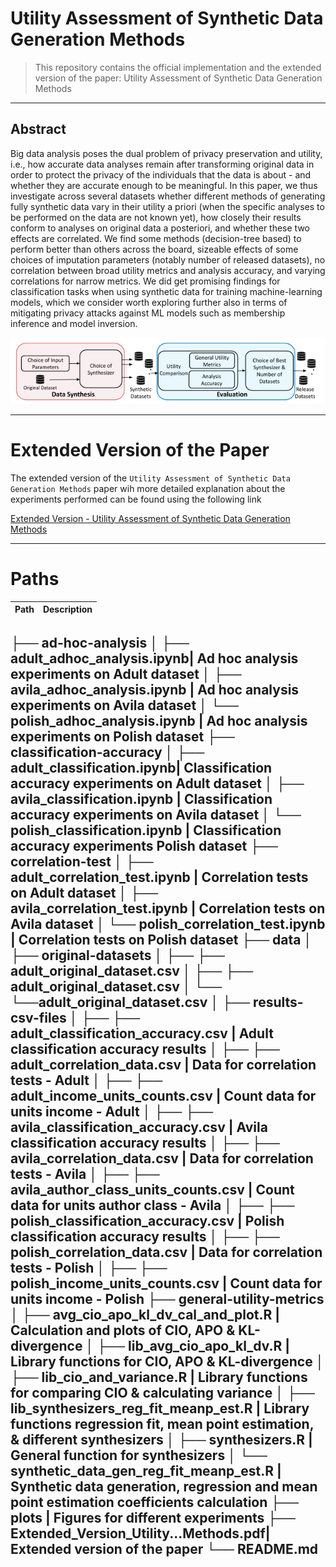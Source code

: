 # Utility Assessment of Synthetic Data Generation Methods

> This repository contains the official implementation and the extended version of the paper: Utility Assessment of Synthetic Data Generation Methods

---


## Abstract

Big data analysis poses the dual problem of privacy preservation and utility, i.e., how accurate data analyses remain after transforming original data in order to protect the privacy of the individuals that the data is about - and whether they are accurate enough to be meaningful. In this paper, we thus investigate across several datasets whether different methods of generating fully synthetic data vary in their utility a priori (when the specific analyses to be performed on the data are not known yet), how closely their results conform to analyses on original data a posteriori, and whether these two effects are correlated. We find some methods (decision-tree based) to perform better than others across the board, sizeable effects of some choices of imputation parameters (notably number of released datasets), no correlation between broad utility metrics  and analysis accuracy, and varying correlations for narrow metrics. We did get promising findings for classification tasks when using synthetic data for training machine-learning models, which we consider worth exploring further also in terms of mitigating privacy attacks against ML models such as membership inference and model inversion.

<p align='center'>
  <img src='plots/fig_framework.png'>
</p>

---

# Extended Version of the Paper

The extended version of the ```Utility Assessment of Synthetic Data Generation Methods``` paper wih more detailed explanation about the experiments performed can be found using the following link

[Extended Version - Utility Assessment of Synthetic Data Generation Methods](https://github.com/sakib570/synthetic-data-utility/blob/main/Extended_Version_Utility_Assessment_of_Synthetic_Data_Generation_Methods.pdf)

---

# Paths


|Path | Description
| :--- | :---
├── ad-hoc-analysis
│   ├── adult_adhoc_analysis.ipynb| Ad hoc analysis experiments on Adult dataset
│   ├── avila_adhoc_analysis.ipynb | Ad hoc analysis experiments on Avila dataset
│   └── polish_adhoc_analysis.ipynb | Ad hoc analysis experiments on Polish dataset
├── classification-accuracy
│   ├── adult_classification.ipynb| Classification accuracy experiments on Adult dataset
│   ├── avila_classification.ipynb | Classification accuracy experiments on Avila dataset
│   └── polish_classification.ipynb | Classification accuracy experiments Polish dataset
├── correlation-test 
│   ├── adult_correlation_test.ipynb | Correlation tests on Adult dataset
│   ├── avila_correlation_test.ipynb | Correlation tests on Avila dataset
│   └── polish_correlation_test.ipynb | Correlation tests on Polish dataset
├── data
│   ├── original-datasets
│   ├── ├── adult_original_dataset.csv
│   ├── ├── adult_original_dataset.csv
│   └── └──adult_original_dataset.csv
│   ├── results-csv-files
│   ├── ├── adult_classification_accuracy.csv | Adult classification accuracy results
│   ├── ├── adult_correlation_data.csv | Data for correlation tests - Adult
│   ├── ├── adult_income_units_counts.csv | Count data for units income - Adult
│   ├── ├── avila_classification_accuracy.csv | Avila classification accuracy results
│   ├── ├── avila_correlation_data.csv | Data for correlation tests - Avila
│   ├── ├── avila_author_class_units_counts.csv | Count data for units author class - Avila
│   ├── ├── polish_classification_accuracy.csv | Polish classification accuracy results
│   ├── ├── polish_correlation_data.csv | Data for correlation tests - Polish
│   ├── ├── polish_income_units_counts.csv  | Count data for units income - Polish
├── general-utility-metrics 
│   ├── avg_cio_apo_kl_dv_cal_and_plot.R | Calculation and plots of CIO, APO & KL-divergence
│   ├── lib_avg_cio_apo_kl_dv.R | Library functions for CIO, APO & KL-divergence
│   ├── lib_cio_and_variance.R | Library functions for comparing CIO & calculating variance
│   ├── lib_synthesizers_reg_fit_meanp_est.R | Library functions regression fit, mean point estimation, & different synthesizers 
│   ├── synthesizers.R | General function for synthesizers
│   └── synthetic_data_gen_reg_fit_meanp_est.R | Synthetic data generation, regression and mean point estimation coefficients calculation 
├── plots | Figures for different experiments
├── Extended_Version_Utility...Methods.pdf| Extended version of the paper
└── README.md
---
